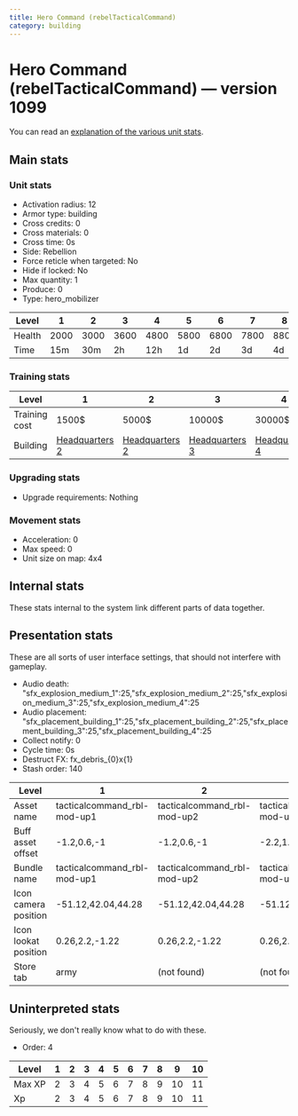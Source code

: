 ```yaml
---
title: Hero Command (rebelTacticalCommand)
category: building
---
```


# Hero Command (rebelTacticalCommand) — version 1099

You can read an [explanation  of the various unit stats](unitexplained.md).

## Main stats

### Unit stats

  * Activation radius: 12
  * Armor type: building
  * Cross credits: 0
  * Cross materials: 0
  * Cross time: 0s
  * Side: Rebellion
  * Force reticle when targeted: No
  * Hide if locked: No
  * Max quantity: 1
  * Produce: 0
  * Type: hero_mobilizer

|Level |1   |2   |3   |4   |5   |6   |7   |8   |9   |10   |
|------|----|----|----|----|----|----|----|----|----|-----|
|Health|2000|3000|3600|4800|5800|6800|7800|8800|9800|10800|
|Time  |15m |30m |2h  |12h |1d  |2d  |3d  |4d  |1w  |1w5d |


### Training stats

|Level        |1                             |2                             |3                             |4                             |5                             |6                             |7                             |8                             |9                             |10                             |
|-------------|------------------------------|------------------------------|------------------------------|------------------------------|------------------------------|------------------------------|------------------------------|------------------------------|------------------------------|-------------------------------|
|Training cost|1500$                         |5000$                         |10000$                        |30000$                        |75000$                        |275000$                       |400000$                       |800000$                       |2000000$                      |3100000$                       |
|Building     |[Headquarters 2](rebelHQ.html)|[Headquarters 2](rebelHQ.html)|[Headquarters 3](rebelHQ.html)|[Headquarters 4](rebelHQ.html)|[Headquarters 5](rebelHQ.html)|[Headquarters 6](rebelHQ.html)|[Headquarters 7](rebelHQ.html)|[Headquarters 8](rebelHQ.html)|[Headquarters 9](rebelHQ.html)|[Headquarters 10](rebelHQ.html)|


### Upgrading stats

  * Upgrade requirements: Nothing

### Movement stats

  * Acceleration: 0
  * Max speed: 0
  * Unit size on map: 4x4

## Internal stats

These stats internal to the system link different parts of data together.


## Presentation stats

These are all sorts of user interface settings, that should not interfere with gameplay.

  * Audio death: "sfx_explosion_medium_1":25,"sfx_explosion_medium_2":25,"sfx_explosion_medium_3":25,"sfx_explosion_medium_4":25
  * Audio placement: "sfx_placement_building_1":25,"sfx_placement_building_2":25,"sfx_placement_building_3":25,"sfx_placement_building_4":25
  * Collect notify: 0
  * Cycle time: 0s
  * Destruct FX: fx_debris_{0}x{1}
  * Stash order: 140

|Level               |1                          |2                          |3                          |4                          |5                          |6                          |7-10                       |
|--------------------|---------------------------|---------------------------|---------------------------|---------------------------|---------------------------|---------------------------|---------------------------|
|Asset name          |tacticalcommand_rbl-mod-up1|tacticalcommand_rbl-mod-up2|tacticalcommand_rbl-mod-up3|tacticalcommand_rbl-mod-up4|tacticalcommand_rbl-mod-up5|tacticalcommand_rbl-mod-up6|tacticalcommand_rbl-mod-up7|
|Buff asset offset   |-1.2,0.6,-1                |-1.2,0.6,-1                |-2.2,1.4,-2.2              |-2.2,1.4,-2.2              |-2.2,1.4,-2.2              |-2.2,1.4,-2.2              |-2.4,1.4,-2.4              |
|Bundle name         |tacticalcommand_rbl-mod-up1|tacticalcommand_rbl-mod-up2|tacticalcommand_rbl-mod-up3|tacticalcommand_rbl-mod-up4|tacticalcommand_rbl-mod-up5|tacticalcommand_rbl-mod-up6|tacticalcommand_rbl-mod-up7|
|Icon camera position|-51.12,42.04,44.28         |-51.12,42.04,44.28         |-51.12,42.04,44.28         |-51.12,42.04,44.28         |-51.12,42.04,44.28         |-51.12,42.04,44.28         |-50.51,41.92,41.7          |
|Icon lookat position|0.26,2.2,-1.22             |0.26,2.2,-1.22             |0.26,2.2,-1.22             |0.26,2.2,-1.22             |0.26,2.2,-1.22             |0.26,2.2,-1.22             |0.28,1.29,-0.14            |
|Store tab           |army                       |(not found)                |(not found)                |(not found)                |(not found)                |(not found)                |(not found)                |


## Uninterpreted stats

Seriously, we don't really know what to do with these.

  * Order: 4

|Level |1|2|3|4|5|6|7|8|9 |10|
|------|-|-|-|-|-|-|-|-|--|--|
|Max XP|2|3|4|5|6|7|8|9|10|11|
|Xp    |2|3|4|5|6|7|8|9|10|11|



